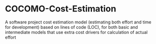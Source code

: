 # COCOMO-Cost-Estimation
A software project cost estimation model (estimating both effort and time for development) based on lines of code (LOC), for both basic and intermediate models that use extra cost drivers for calculation of actual effort
